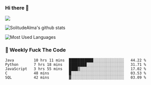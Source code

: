 ### Hi there 👋
<p>
  <a href="https://count.getloli.com/"><img src="https://count.getloli.com/get/@:solitudealma"></a>
</p>

![SolitudeAlma's github stats](https://github-readme-stats.vercel.app/api?username=solitudealma&show_icons=true&theme=radical)

![Most Used Languages](https://github-readme-stats.vercel.app/api/top-langs/?username=solitudealma&layout=compact&hide_border=true&theme=dark)
<!-- ![visitors](https://visitor-badge.glitch.me/badge?page_id=solitudealma.solitudealma.id) -->


### :dart: Weekly Fuck The Code

<!--START_SECTION:waka-->
```text
Java         10 hrs 11 mins  ███████████░░░░░░░░░░░░░░   44.22 % 
Python       7 hrs 18 mins   ████████░░░░░░░░░░░░░░░░░   31.71 % 
JavaScript   3 hrs 55 mins   ████▒░░░░░░░░░░░░░░░░░░░░   17.02 % 
C            48 mins         █░░░░░░░░░░░░░░░░░░░░░░░░   03.53 % 
SQL          42 mins         ▓░░░░░░░░░░░░░░░░░░░░░░░░   03.09 % 
```
<!--END_SECTION:waka-->
